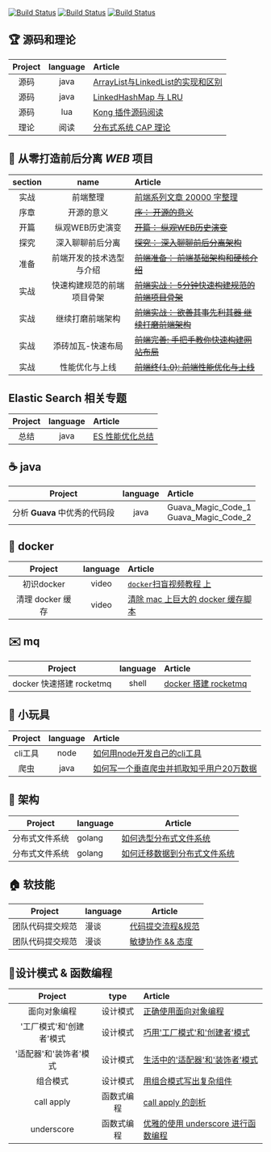 [![Build Status](https://img.shields.io/badge/%E4%B8%BB%E9%A1%B5-%E6%8E%98%E9%87%91-blue.svg)](https://juejin.im/user/5823d1a3a22b9d0067fde1f7/posts)
[![Build Status](https://img.shields.io/badge/%E4%B8%BB%E9%A1%B5-segmentfault-green.svg)](https://segmentfault.com/u/pkwenda)
[![Build Status](https://img.shields.io/badge/%E4%B8%BB%E9%A1%B5-github-lightgrey.svg)](https://github.com/pkwenda)

## 🏆 源码和理论

| Project | language | Article |
|:-------:|:-------:|:------|
| 源码 | java | [ArrayList与LinkedList的实现和区别](https://github.com/pkwenda/blog/issues/26)
| 源码 | java | [LinkedHashMap 与 LRU](https://github.com/pkwenda/blog/issues/27)
| 源码 | lua | [Kong 插件源码阅读](https://github.com/pkwenda/blog/issues/29)
| 理论 | 阅读 | [分布式系统 CAP 理论](https://github.com/pkwenda/blog/issues/28)

## 🐝 从零打造前后分离 *WEB* 项目

| section | name | Article |
|:-------:|:-------:|:------|
| 实战 | 前端整理 | [前端系列文章 20000 字整理](https://github.com/pkwenda/blog/issues/30)  
| 序章 | 开源的意义 | [~~序： 开源的意义~~](https://github.com/pkwenda/blog/issues/9) 
| 开篇 | 纵观WEB历史演变 | [~~开篇： 纵观WEB历史演变~~](https://github.com/pkwenda/blog/issues/10) 
| 探究 | 深入聊聊前后分离 | [~~探究： 深入聊聊前后分离架构~~](https://github.com/pkwenda/blog/issues/11) 
| 准备 | 前端开发的技术选型与介绍 | [~~前端准备： 前端基础架构和硬核介绍~~](https://github.com/pkwenda/blog/issues/12) 
| 实战 | 快速构建规范的前端项目骨架 | [~~前端实战： 5分钟快速构建规范的前端项目骨架~~](https://github.com/pkwenda/blog/issues/14)
| 实战 | 继续打磨前端架构 | [~~前端实战： 欲善其事先利其器 继续打磨前端架构~~](https://github.com/pkwenda/blog/issues/15)
| 实战 | 添砖加瓦-快速布局 | [~~前端完善: 手把手教你快速构建网站布局~~](https://github.com/pkwenda/blog/issues/16)
| 实战 | 性能优化与上线 | [~~前端终(1.0): 前端性能优化与上线~~](https://github.com/pkwenda/blog/issues/17)

 ## Elastic Search 相关专题

| Project | language | Article |
|:-------:|:-------:|:------|
| 总结 | java | [ES 性能优化总结](https://github.com/pkwenda/blog/issues/32)
 


## ☕️ java

| Project | language | Article |
|:-------:|:-------:|:------|
| 分析 **Guava** 中优秀的代码段 | java | Guava_Magic_Code_1<br/>Guava_Magic_Code_2
 
## 🐳 docker

| Project | language | Article |
|:-------:|:-------:|:------|
| 初识docker | video | [`docker`扫盲视频教程 上](https://www.youtube.com/watch?v=IaSOSBs8Z5U) 
| 清理 docker 缓存 | video | [清除 mac 上巨大的 docker 缓存脚本](https://github.com/pkwenda/Blog/blob/master/clear_docker_cache_mac.sh) 
 
## ✉️ mq

| Project | language | Article |
|:-------:|:-------:|:------|
| docker 快速搭建 rocketmq | shell | [docker 搭建 rocketmq](https://github.com/pkwenda/blog/issues/31) 
  
 


## 🐣 小玩具

| Project | language | Article |
|:-------:|:-------:|:------|
| cli工具 | node | [如何用node开发自己的cli工具](https://github.com/pkwenda/blog/issues/7) 
| 爬虫 | java | [如何写一个垂直爬虫并抓取知乎用户20万数据](https://github.com/pkwenda/blog/issues/8) 

 

 ## 🐘 架构
 
| Project | language | Article     |
|---------|----------|-------------|
| 分布式文件系统 | golang   | [如何选型分布式文件系统](https://github.com/pkwenda/blog/issues/18) |
| 分布式文件系统 | golang   | [如何迁移数据到分布式文件系统](https://github.com/pkwenda/blog/issues/19) |
 

 ## 🏠 软技能
 
| Project | language | Article     |
|---------|----------|-------------|
| 团队代码提交规范 | 漫谈   | [代码提交流程&规范](https://github.com/pkwenda/blog/issues/24) |
| 团队代码提交规范 | 漫谈   | [敏捷协作 && 态度](https://github.com/pkwenda/blog/issues/25) |





## 🦉设计模式 & 函数编程

| Project | type | Article |
|:-------:|:-------:|:------|
| 面向对象编程 | 设计模式 | [正确使用面向对象编程](https://github.com/pkwenda/blog/issues/1) 
|'工厂模式'和'创建者'模式 | 设计模式 | [巧用'工厂模式'和'创建者'模式](https://github.com/pkwenda/blog/issues/2) 
|'适配器'和'装饰者'模式 | 设计模式 | [生活中的'适配器'和'装饰者'模式](https://github.com/pkwenda/blog/issues/3) 
| 组合模式 | 设计模式 | [用组合模式写出复杂组件](https://github.com/pkwenda/blog/issues/4) 
| call apply | 函数式编程 | [ call apply 的剖析](https://github.com/pkwenda/blog/issues/5) 
| underscore | 函数式编程 | [优雅的使用 underscore 进行函数编程](https://github.com/pkwenda/blog/issues/6) 
 

 

